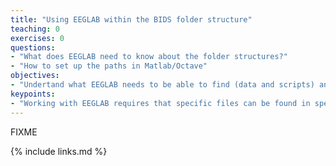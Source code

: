 ```yaml
---
title: "Using EEGLAB within the BIDS folder structure"
teaching: 0
exercises: 0
questions:
- "What does EEGLAB need to know about the folder structures?"
- "How to set up the paths in Matlab/Octave"
objectives:
- "Undertand what EEGLAB needs to be able to find (data and scripts) and how to tell it where to find it."
keypoints:
- "Working with EEGLAB requires that specific files can be found in specific locations"
---
```

FIXME

{% include links.md %}

